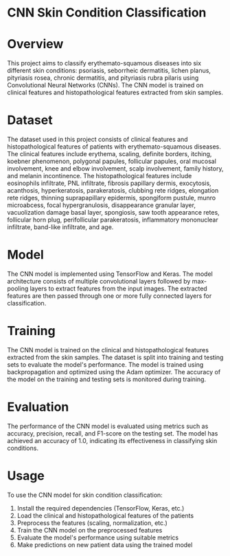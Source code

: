 # CNN Skin Condition Classification
# Overview
This project aims to classify erythemato-squamous diseases into six different skin conditions: psoriasis, seborrheic dermatitis, lichen planus, pityriasis rosea, chronic dermatitis, and pityriasis rubra pilaris using Convolutional Neural Networks (CNNs). The CNN model is trained on clinical features and histopathological features extracted from skin samples.

# Dataset
The dataset used in this project consists of clinical features and histopathological features of patients with erythemato-squamous diseases. The clinical features include erythema, scaling, definite borders, itching, koebner phenomenon, polygonal papules, follicular papules, oral mucosal involvement, knee and elbow involvement, scalp involvement, family history, and melanin incontinence. The histopathological features include eosinophils infiltrate, PNL infiltrate, fibrosis papillary dermis, exocytosis, acanthosis, hyperkeratosis, parakeratosis, clubbing rete ridges, elongation rete ridges, thinning suprapapillary epidermis, spongiform pustule, munro microabcess, focal hypergranulosis, disappearance granular layer, vacuolization damage basal layer, spongiosis, saw tooth appearance retes, follicular horn plug, perifollicular parakeratosis, inflammatory mononuclear infiltrate, band-like infiltrate, and age.

# Model
The CNN model is implemented using TensorFlow and Keras. The model architecture consists of multiple convolutional layers followed by max-pooling layers to extract features from the input images. The extracted features are then passed through one or more fully connected layers for classification.

# Training
The CNN model is trained on the clinical and histopathological features extracted from the skin samples. The dataset is split into training and testing sets to evaluate the model's performance. The model is trained using backpropagation and optimized using the Adam optimizer. The accuracy of the model on the training and testing sets is monitored during training.

# Evaluation
The performance of the CNN model is evaluated using metrics such as accuracy, precision, recall, and F1-score on the testing set. The model has achieved an accuracy of 1.0, indicating its effectiveness in classifying skin conditions.

# Usage
To use the CNN model for skin condition classification:

1. Install the required dependencies (TensorFlow, Keras, etc.)
2. Load the clinical and histopathological features of the patients
3. Preprocess the features (scaling, normalization, etc.)
4. Train the CNN model on the preprocessed features
5. Evaluate the model's performance using suitable metrics
6. Make predictions on new patient data using the trained model
